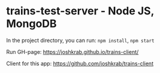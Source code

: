 # trains-test-server - Node JS, MongoDB
In the project directory, you can run: `npm install`, `npm start`

Run GH-page: https://joshkrab.github.io/trains-client/
 
Client for this app:
https://github.com/joshkrab/trains-client


